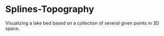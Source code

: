# Splines-Topography
Visualizing a lake bed based on a collection of several given points in 3D space. 
